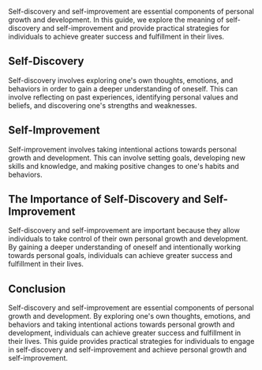
Self-discovery and self-improvement are essential components of personal growth and development. In this guide, we explore the meaning of self-discovery and self-improvement and provide practical strategies for individuals to achieve greater success and fulfillment in their lives.

Self-Discovery
--------------

Self-discovery involves exploring one's own thoughts, emotions, and behaviors in order to gain a deeper understanding of oneself. This can involve reflecting on past experiences, identifying personal values and beliefs, and discovering one's strengths and weaknesses.

Self-Improvement
----------------

Self-improvement involves taking intentional actions towards personal growth and development. This can involve setting goals, developing new skills and knowledge, and making positive changes to one's habits and behaviors.

The Importance of Self-Discovery and Self-Improvement
-----------------------------------------------------

Self-discovery and self-improvement are important because they allow individuals to take control of their own personal growth and development. By gaining a deeper understanding of oneself and intentionally working towards personal goals, individuals can achieve greater success and fulfillment in their lives.

Conclusion
----------

Self-discovery and self-improvement are essential components of personal growth and development. By exploring one's own thoughts, emotions, and behaviors and taking intentional actions towards personal growth and development, individuals can achieve greater success and fulfillment in their lives. This guide provides practical strategies for individuals to engage in self-discovery and self-improvement and achieve personal growth and self-improvement.


